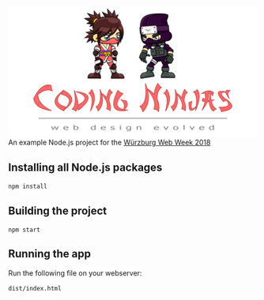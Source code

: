 ![Coding Ninjas](https://raw.githubusercontent.com/mayflower/coding-ninjas/master/dist/res/image/promo/promo.jpg)
An example Node.js project for the [Würzburg Web Week 2018](https://wueww.de/)

## Installing all Node.js packages
```
npm install
```

## Building the project
```
npm start
```

## Running the app

Run the following file on your webserver: 
```
dist/index.html
```
